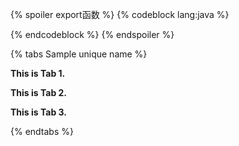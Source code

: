 {% spoiler export函数 %}
{% codeblock lang:java %}


{% endcodeblock %}
{% endspoiler %}




{% tabs Sample unique name %}
<!-- tab Motan Server端 -->
**This is Tab 1.**
<!-- endtab -->
<!-- tab Motan Client端 -->
**This is Tab 2.**
<!-- endtab -->
<!-- tab 接口定义 -->
**This is Tab 3.**
<!-- endtab -->
{% endtabs %}